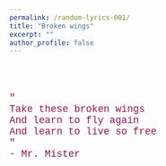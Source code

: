 ```yaml
---
permalink: /random-lyrics-001/
title: "Broken wings"
excerpt: ""
author_profile: false
---
```


<br/>
<br/>

<p style="color:#991257; font-size:125%; font-family:courier;">
    " <br/>
        Take these broken wings <br/>
        And learn to fly again <br/>
        And learn to live so free <br/>
    " <br/>
    - Mr. Mister
</p>
